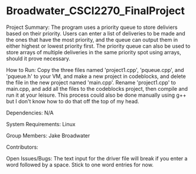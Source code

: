 # Broadwater_CSCI2270_FinalProject

Project Summary:
The program uses a priority queue to store deliviers based on their priority. Users can enter a list of deliveries to be made and the ones that have the most priority, and the queue can output them in either highest or lowest priority first. The priority queue can also be used to store arrays of multiple deliveries in the same priority spot using arrays, should it prove necessary.

How to Run:
Copy the three files named 'project1.cpp', 'pqueue.cpp', and 'pqueue.h' to your VM, and make a new project in codeblocks, and delete the file in the new project named 'main.cpp'. Rename 'project1.cpp' to main.cpp, and add all the files to the codeblocks project, then compile and run it at your leisure. This process could also be done manually using g++ but I don't know how to do that off the top of my head.

Dependencies:
N/A

System Requirements:
Linux

Group Members:
Jake Broadwater

Contributors:

Open Issues/Bugs:
The text input for the driver file will break if you enter a word followed by a space. Stick to one word entries for now.
